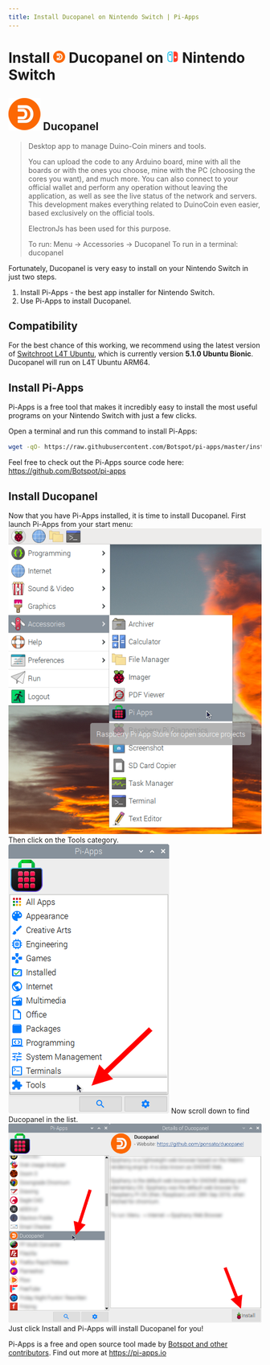 ```yaml
---
title: Install Ducopanel on Nintendo Switch | Pi-Apps
---
```

<div class="simple-install-content content">

# Install <img src="/img/app-icons/Ducopanel/icon-64.png" height=24> Ducopanel on <img src=/img/other-icons/switch-icon.svg height=24> Nintendo Switch

## <img src="/img/app-icons/Ducopanel/icon-64.png"> Ducopanel
> Desktop app to manage Duino-Coin miners and tools.
> 
> You can upload the code to any Arduino board, mine with all the boards or with the ones you choose, mine with the PC (choosing the cores you want), and much more.
> You can also connect to your official wallet and perform any operation without leaving the application, as well as see the live status of the network and servers.
> This development makes everything related to DuinoCoin even easier, based exclusively on the official tools.
> 
> ElectronJs has been used for this purpose.
> 
> To run: Menu -> Accessories -> Ducopanel
> To run in a terminal: ducopanel

Fortunately, Ducopanel is very easy to install on your Nintendo Switch in just two steps.
1. Install Pi-Apps - the best app installer for Nintendo Switch.
2. Use Pi-Apps to install Ducopanel.
</div>
<div class="simple-install-content content">

## Compatibility
For the best chance of this working, we recommend using the latest version of [Switchroot L4T Ubuntu](https://wiki.switchroot.org/en/Linux/Ubuntu-Install-Guide), which is currently version **5.1.0 Ubuntu Bionic**.
Ducopanel will run on L4T Ubuntu ARM64.
</div>
<div class="simple-install-content content">

## Install Pi-Apps

Pi-Apps is a free tool that makes it incredibly easy to install the most useful programs on your Nintendo Switch with just a few clicks.

Open a terminal and run this command to install Pi-Apps:
```bash
wget -qO- https://raw.githubusercontent.com/Botspot/pi-apps/master/install | bash
```
Feel free to check out the Pi-Apps source code here: https://github.com/Botspot/pi-apps
</div>
<div class="simple-install-content content">

## Install Ducopanel

Now that you have Pi-Apps installed, it is time to install Ducopanel.
First launch Pi-Apps from your start menu:
<img src="/img/start-menu.png">
Then click on the Tools category.
<img src="/img/category-selections/Tools.png">
Now scroll down to find Ducopanel in the list.
<img src="/img/app-icons/Ducopanel/app-selection.png">
Just click Install and Pi-Apps will install Ducopanel for you!
</div>
<div class="simple-install-content content">

Pi-Apps is a free and open source tool made by [Botspot and other contributors](/about/#contributors). Find out more at https://pi-apps.io
</div>
